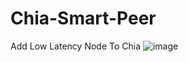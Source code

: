 # Chia-Smart-Peer
Add Low Latency Node To Chia
![image](https://user-images.githubusercontent.com/5063981/119449666-1c56f080-bd5d-11eb-8ef7-b7ce3e099f71.png)
